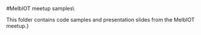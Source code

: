 #MelbIOT meetup samples\

This folder contains code samples and presentation slides from the MelbIOT meetup.}
